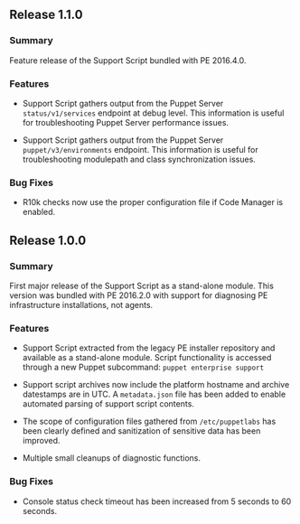 ## Release 1.1.0

### Summary

Feature release of the Support Script bundled with PE 2016.4.0.

### Features

  - Support Script gathers output from the Puppet Server `status/v1/services`
    endpoint at debug level. This information is useful for troubleshooting
    Puppet Server performance issues.

  - Support Script gathers output from the Puppet Server `puppet/v3/environments`
    endpoint. This information is useful for troubleshooting modulepath and
    class synchronization issues.

### Bug Fixes

  - R10k checks now use the proper configuration file if Code Manager is enabled.


## Release 1.0.0

### Summary

First major release of the Support Script as a stand-alone module. This version
was bundled with PE 2016.2.0 with support for diagnosing PE infrastructure
installations, not agents.

### Features
  - Support Script extracted from the legacy PE installer repository and
    available as a stand-alone module. Script functionality is accessed through
    a new Puppet subcommand: `puppet enterprise support`

  - Support script archives now include the platform hostname and archive
    datestamps are in UTC. A `metadata.json` file has been added to enable
    automated parsing of support script contents.

  - The scope of configuration files gathered from `/etc/puppetlabs` has been
    clearly defined and sanitization of sensitive data has been improved.

  - Multiple small cleanups of diagnostic functions.

### Bug Fixes
  - Console status check timeout has been increased from 5 seconds to 60
    seconds.
